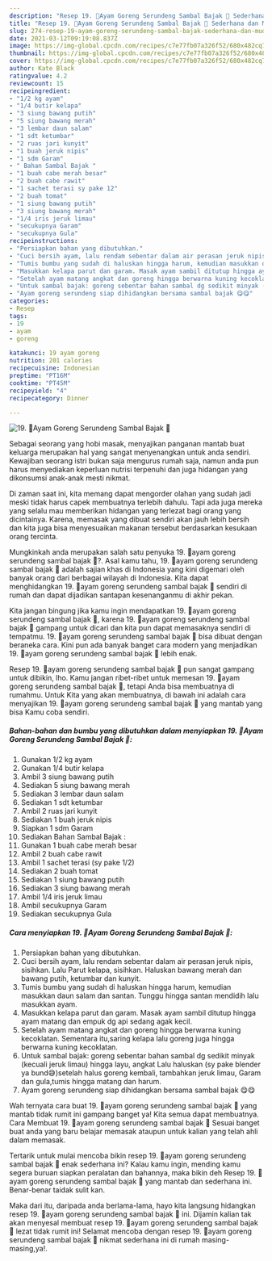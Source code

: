 ```yaml
---
description: "Resep 19. 🍗Ayam Goreng Serundeng Sambal Bajak 🍗 Sederhana dan Mudah Dibuat"
title: "Resep 19. 🍗Ayam Goreng Serundeng Sambal Bajak 🍗 Sederhana dan Mudah Dibuat"
slug: 274-resep-19-ayam-goreng-serundeng-sambal-bajak-sederhana-dan-mudah-dibuat
date: 2021-03-12T09:19:08.837Z
image: https://img-global.cpcdn.com/recipes/c7e77fb07a326f52/680x482cq70/19-🍗ayam-goreng-serundeng-sambal-bajak-🍗-foto-resep-utama.jpg
thumbnail: https://img-global.cpcdn.com/recipes/c7e77fb07a326f52/680x482cq70/19-🍗ayam-goreng-serundeng-sambal-bajak-🍗-foto-resep-utama.jpg
cover: https://img-global.cpcdn.com/recipes/c7e77fb07a326f52/680x482cq70/19-🍗ayam-goreng-serundeng-sambal-bajak-🍗-foto-resep-utama.jpg
author: Kate Black
ratingvalue: 4.2
reviewcount: 15
recipeingredient:
- "1/2 kg ayam"
- "1/4 butir kelapa"
- "3 siung bawang putih"
- "5 siung bawang merah"
- "3 lembar daun salam"
- "1 sdt ketumbar"
- "2 ruas jari kunyit"
- "1 buah jeruk nipis"
- "1 sdm Garam"
- " Bahan Sambal Bajak "
- "1 buah cabe merah besar"
- "2 buah cabe rawit"
- "1 sachet terasi sy pake 12"
- "2 buah tomat"
- "1 siung bawang putih"
- "3 siung bawang merah"
- "1/4 iris jeruk limau"
- "secukupnya Garam"
- "secukupnya Gula"
recipeinstructions:
- "Persiapkan bahan yang dibutuhkan."
- "Cuci bersih ayam, lalu rendam sebentar dalam air perasan jeruk nipis, sisihkan. Lalu Parut kelapa, sisihkan. Haluskan bawang merah dan bawang putih, ketumbar dan kunyit."
- "Tumis bumbu yang sudah di haluskan hingga harum, kemudian masukkan daun salam dan santan. Tunggu hingga santan mendidih lalu masukkan ayam."
- "Masukkan kelapa parut dan garam. Masak ayam sambil ditutup hingga ayam matang dan empuk dg api sedang agak kecil."
- "Setelah ayam matang angkat dan goreng hingga berwarna kuning kecoklatan. Sementara itu,saring kelapa lalu goreng juga hingga berwarna kuning kecoklatan."
- "Untuk sambal bajak: goreng sebentar bahan sambal dg sedikit minyak (kecuali jeruk limau) hingga layu, angkat Lalu haluskan (sy pake blender ya bund😅)setelah halus goreng kembali, tambahkan jeruk limau, Garam dan gula,tumis hingga matang dan harum."
- "Ayam goreng serundeng siap dihidangkan bersama sambal bajak 😋😋"
categories:
- Resep
tags:
- 19
- ayam
- goreng

katakunci: 19 ayam goreng 
nutrition: 201 calories
recipecuisine: Indonesian
preptime: "PT16M"
cooktime: "PT45M"
recipeyield: "4"
recipecategory: Dinner

---
```



![19. 🍗Ayam Goreng Serundeng Sambal Bajak 🍗](https://img-global.cpcdn.com/recipes/c7e77fb07a326f52/680x482cq70/19-🍗ayam-goreng-serundeng-sambal-bajak-🍗-foto-resep-utama.jpg)

Sebagai seorang yang hobi masak, menyajikan panganan mantab buat keluarga merupakan hal yang sangat menyenangkan untuk anda sendiri. Kewajiban seorang istri bukan saja mengurus rumah saja, namun anda pun harus menyediakan keperluan nutrisi terpenuhi dan juga hidangan yang dikonsumsi anak-anak mesti nikmat.

Di zaman  saat ini, kita memang dapat mengorder olahan yang sudah jadi meski tidak harus capek membuatnya terlebih dahulu. Tapi ada juga mereka yang selalu mau memberikan hidangan yang terlezat bagi orang yang dicintainya. Karena, memasak yang dibuat sendiri akan jauh lebih bersih dan kita juga bisa menyesuaikan makanan tersebut berdasarkan kesukaan orang tercinta. 



Mungkinkah anda merupakan salah satu penyuka 19. 🍗ayam goreng serundeng sambal bajak 🍗?. Asal kamu tahu, 19. 🍗ayam goreng serundeng sambal bajak 🍗 adalah sajian khas di Indonesia yang kini digemari oleh banyak orang dari berbagai wilayah di Indonesia. Kita dapat menghidangkan 19. 🍗ayam goreng serundeng sambal bajak 🍗 sendiri di rumah dan dapat dijadikan santapan kesenanganmu di akhir pekan.

Kita jangan bingung jika kamu ingin mendapatkan 19. 🍗ayam goreng serundeng sambal bajak 🍗, karena 19. 🍗ayam goreng serundeng sambal bajak 🍗 gampang untuk dicari dan kita pun dapat memasaknya sendiri di tempatmu. 19. 🍗ayam goreng serundeng sambal bajak 🍗 bisa dibuat dengan beraneka cara. Kini pun ada banyak banget cara modern yang menjadikan 19. 🍗ayam goreng serundeng sambal bajak 🍗 lebih enak.

Resep 19. 🍗ayam goreng serundeng sambal bajak 🍗 pun sangat gampang untuk dibikin, lho. Kamu jangan ribet-ribet untuk memesan 19. 🍗ayam goreng serundeng sambal bajak 🍗, tetapi Anda bisa membuatnya di rumahmu. Untuk Kita yang akan membuatnya, di bawah ini adalah cara menyajikan 19. 🍗ayam goreng serundeng sambal bajak 🍗 yang mantab yang bisa Kamu coba sendiri.

<!--inarticleads1-->

##### Bahan-bahan dan bumbu yang dibutuhkan dalam menyiapkan 19. 🍗Ayam Goreng Serundeng Sambal Bajak 🍗:

1. Gunakan 1/2 kg ayam
1. Gunakan 1/4 butir kelapa
1. Ambil 3 siung bawang putih
1. Sediakan 5 siung bawang merah
1. Sediakan 3 lembar daun salam
1. Sediakan 1 sdt ketumbar
1. Ambil 2 ruas jari kunyit
1. Sediakan 1 buah jeruk nipis
1. Siapkan 1 sdm Garam
1. Sediakan  Bahan Sambal Bajak :
1. Gunakan 1 buah cabe merah besar
1. Ambil 2 buah cabe rawit
1. Ambil 1 sachet terasi (sy pake 1/2)
1. Sediakan 2 buah tomat
1. Sediakan 1 siung bawang putih
1. Sediakan 3 siung bawang merah
1. Ambil 1/4 iris jeruk limau
1. Ambil secukupnya Garam
1. Sediakan secukupnya Gula




<!--inarticleads2-->

##### Cara menyiapkan 19. 🍗Ayam Goreng Serundeng Sambal Bajak 🍗:

1. Persiapkan bahan yang dibutuhkan.
1. Cuci bersih ayam, lalu rendam sebentar dalam air perasan jeruk nipis, sisihkan. Lalu Parut kelapa, sisihkan. Haluskan bawang merah dan bawang putih, ketumbar dan kunyit.
1. Tumis bumbu yang sudah di haluskan hingga harum, kemudian masukkan daun salam dan santan. Tunggu hingga santan mendidih lalu masukkan ayam.
1. Masukkan kelapa parut dan garam. Masak ayam sambil ditutup hingga ayam matang dan empuk dg api sedang agak kecil.
1. Setelah ayam matang angkat dan goreng hingga berwarna kuning kecoklatan. Sementara itu,saring kelapa lalu goreng juga hingga berwarna kuning kecoklatan.
1. Untuk sambal bajak: goreng sebentar bahan sambal dg sedikit minyak (kecuali jeruk limau) hingga layu, angkat Lalu haluskan (sy pake blender ya bund😅)setelah halus goreng kembali, tambahkan jeruk limau, Garam dan gula,tumis hingga matang dan harum.
1. Ayam goreng serundeng siap dihidangkan bersama sambal bajak 😋😋




Wah ternyata cara buat 19. 🍗ayam goreng serundeng sambal bajak 🍗 yang mantab tidak rumit ini gampang banget ya! Kita semua dapat membuatnya. Cara Membuat 19. 🍗ayam goreng serundeng sambal bajak 🍗 Sesuai banget buat anda yang baru belajar memasak ataupun untuk kalian yang telah ahli dalam memasak.

Tertarik untuk mulai mencoba bikin resep 19. 🍗ayam goreng serundeng sambal bajak 🍗 enak sederhana ini? Kalau kamu ingin, mending kamu segera buruan siapkan peralatan dan bahannya, maka bikin deh Resep 19. 🍗ayam goreng serundeng sambal bajak 🍗 yang mantab dan sederhana ini. Benar-benar taidak sulit kan. 

Maka dari itu, daripada anda berlama-lama, hayo kita langsung hidangkan resep 19. 🍗ayam goreng serundeng sambal bajak 🍗 ini. Dijamin kalian tak akan menyesal membuat resep 19. 🍗ayam goreng serundeng sambal bajak 🍗 lezat tidak rumit ini! Selamat mencoba dengan resep 19. 🍗ayam goreng serundeng sambal bajak 🍗 nikmat sederhana ini di rumah masing-masing,ya!.

